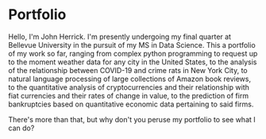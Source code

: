 # Portfolio
Hello, I'm John Herrick. 
I'm presently undergoing my final quarter at Bellevue University in the pursuit of my MS in Data Science. This a portfolio of my work so far, ranging from complex python programming to request up to the moment weather data for any city in the United States, to the analysis of the relationship between COVID-19 and crime rats in New York City, to natural language processing of large collections of Amazon book reviews, to the quantitative analysis of cryptocurrencies and their relationship with fiat currencies and their rates of change in value, to the prediction of firm bankruptcies based on quantitative economic data pertaining to said firms. 

There's more than that, but why don't you peruse my portfolio to see what I can do?
